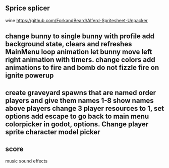 ## Sprice splicer
wine
https://github.com/ForkandBeard/Alferd-Spritesheet-Unpacker

change bunny to single bunny with profile
add background state, clears and refreshes MainMenu loop animation
let bunny move left right animation with timers.
    change colors
add animations to fire and bomb
do not fizzle fire on ignite powerup
------------------------------
create graveyard spawns that are named
order players and give them names 1-8
show names above players
change 3 player resources to 1, set options
add escape to go back to main menu
colorpicker in godot, options. Change player sprite
character model picker
--
score
--
music
sound effects